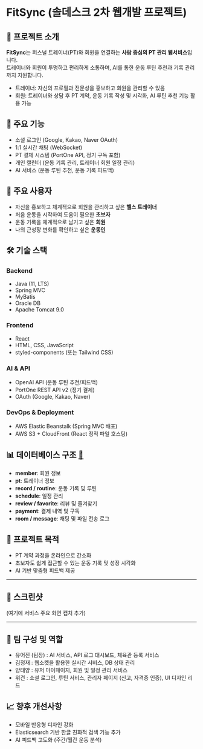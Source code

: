 # FitSync (솔데스크 2차 웹개발 프로젝트)

## 📌 프로젝트 소개
**FitSync**는 퍼스널 트레이너(PT)와 회원을 연결하는 **사람 중심의 PT 관리 웹서비스**입니다.  
트레이너와 회원이 투명하고 편리하게 소통하며, AI를 통한 운동 루틴 추천과 기록 관리까지 지원합니다.  

- 트레이너: 자신의 프로필과 전문성을 홍보하고 회원을 관리할 수 있음  
- 회원: 트레이너와 상담 후 PT 계약, 운동 기록 작성 및 시각화, AI 루틴 추천 기능 활용 가능  

## 🎯 주요 기능
- 소셜 로그인 (Google, Kakao, Naver OAuth)
- 1:1 실시간 채팅 (WebSocket)
- PT 결제 시스템 (PortOne API, 정기 구독 포함)
- 개인 캘린더 (운동 기록 관리, 트레이너 회원 일정 관리)
- AI 서비스 (운동 루틴 추천, 운동 기록 피드백)

## 👥 주요 사용자
- 자신을 홍보하고 체계적으로 회원을 관리하고 싶은 **헬스 트레이너**
- 처음 운동을 시작하여 도움이 필요한 **초보자**
- 운동 기록을 체계적으로 남기고 싶은 **회원**
- 나의 근성장 변화를 확인하고 싶은 **운동인**

## 🛠 기술 스택
### Backend
- Java (11, LTS)
- Spring MVC
- MyBatis
- Oracle DB
- Apache Tomcat 9.0

### Frontend
- React
- HTML, CSS, JavaScript
- styled-components (또는 Tailwind CSS)

### AI & API
- OpenAI API (운동 루틴 추천/피드백)
- PortOne REST API v2 (정기 결제)
- OAuth (Google, Kakao, Naver)

### DevOps & Deployment
- AWS Elastic Beanstalk (Spring MVC 배포)
- AWS S3 + CloudFront (React 정적 파일 호스팅)

## 📊 데이터베이스 구조 [🔗](https://graceful-centaur-bbe.notion.site/ERD-2513b926694380149f8bf941dece8fc8?pvs=74)
- **member**: 회원 정보  
- **pt**: 트레이너 정보  
- **record / routine**: 운동 기록 및 루틴  
- **schedule**: 일정 관리  
- **review / favorite**: 리뷰 및 즐겨찾기  
- **payment**: 결제 내역 및 구독  
- **room / message**: 채팅 및 파일 전송 로그  


## 🚀 프로젝트 목적
- PT 계약 과정을 온라인으로 간소화  
- 초보자도 쉽게 접근할 수 있는 운동 기록 및 성장 시각화  
- AI 기반 맞춤형 피드백 제공  

---

## 📸 스크린샷
(여기에 서비스 주요 화면 캡처 추가)

---

## 🤝 팀 구성 및 역할
- 유어진 (팀장) : AI 서비스, API 로그 대시보드, 체육관 등록 서비스
- 김정재 : 웹소켓을 활용한 실시간 서비스, DB 상태 관리
- 양태양 : 유저 마이페이지, 회원 및 일정 관리 서비스
- 위건 : 소셜 로그인, 루틴 서비스, 관리자 페이지 (신고, 자격증 인증), UI 디자인 리드

## 📈 향후 개선사항
- 모바일 반응형 디자인 강화  
- Elasticsearch 기반 한글 친화적 검색 기능 추가  
- AI 피드백 고도화 (주간/월간 운동 분석)  
